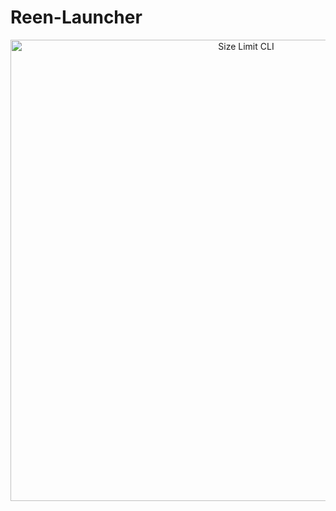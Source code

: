 # Reen-Launcher

<p align="center">
  <img src="(https://cdn.discordapp.com/attachments/916385464238370826/1149635776066367508/image.png)https://cdn.discordapp.com/attachments/916385464238370826/1149635776066367508/image.png" alt="Size Limit CLI" width="738">
</p>
